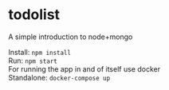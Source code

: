 # todolist
A simple introduction to node+mongo

Install:
`npm install`
<br>
Run:
`npm start`
<br>
For running the app in and of itself use docker
<br>
Standalone:
`docker-compose up`

